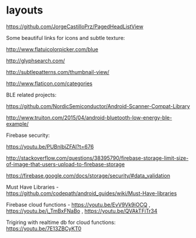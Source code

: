 # layouts

https://github.com/JorgeCastilloPrz/PagedHeadListView

Some beautiful links for icons and subtle texture:

http://www.flatuicolorpicker.com/blue

http://glyphsearch.com/

http://subtlepatterns.com/thumbnail-view/

http://www.flaticon.com/categories


BLE related projects:

https://github.com/NordicSemiconductor/Android-Scanner-Compat-Library

http://www.truiton.com/2015/04/android-bluetooth-low-energy-ble-example/


Firebase security:

https://youtu.be/PUBnlbjZFAI?t=676

http://stackoverflow.com/questions/38395790/firebase-storage-limit-size-of-image-that-users-upload-to-firebase-storage

https://firebase.google.com/docs/storage/security/#data_validation


Must Have Libraries - https://github.com/codepath/android_guides/wiki/Must-Have-libraries

Firebase cloud functions - https://youtu.be/EvV9Vk9iOCQ , https://youtu.be/j_TmBxFNaBo , https://youtu.be/QVAkTFiTr34

Trigiring with realtime db for cloud functions: https://youtu.be/7E13ZBCyKT0
